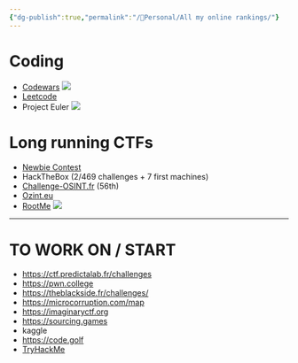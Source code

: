 ```yaml
---
{"dg-publish":true,"permalink":"/👀Personal/All my online rankings/"}
---
```


# Coding
- [Codewars](https://www.codewars.com/users/Shynif) <img src="https://www.codewars.com/users/Shynif/badges/micro">
- [Leetcode](https://leetcode.com/Shynif/)
- Project Euler <img src="https://projecteuler.net/profile/Shynif.png">
# Long running CTFs
- [Newbie Contest](https://www.newbiecontest.org/index.php?page=info_membre&id=95667)
- HackTheBox (2/469 challenges + 7 first machines)
- [Challenge-OSINT.fr](https://ctf.challenge-osint.fr/teams) (56th)
- [Ozint.eu](https://ozint.eu/ozinter/11002/)
- [RootMe](https://www.root-me.org/Shynif?lang=fr#bf279d8b29572d2c3edfd490e2b16864) <img src="https://root-me-diff.vercel.app/rm-gh?nickname=Shynif&gstats=show">


---
# TO WORK ON / START
- https://ctf.predictalab.fr/challenges
- https://pwn.college
- https://theblackside.fr/challenges/
- https://microcorruption.com/map
- https://imaginaryctf.org
- https://sourcing.games
- kaggle
- https://code.golf
- [TryHackMe](https://tryhackme.com/)